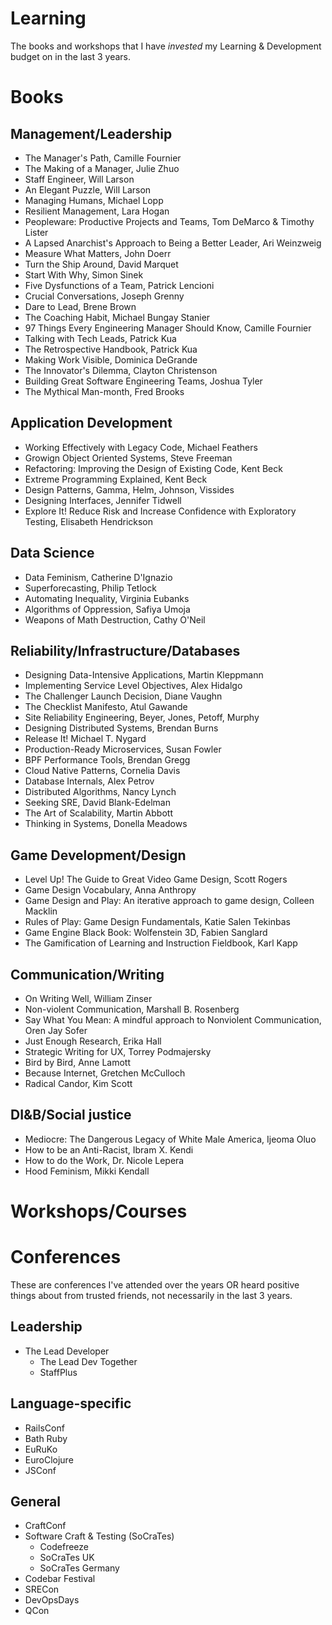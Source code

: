 # Learning
The books and workshops that I have *invested* my Learning &amp; Development budget on in the last 3 years.

# Books

## Management/Leadership

* The Manager's Path, Camille Fournier
* The Making of a Manager, Julie Zhuo
* Staff Engineer, Will Larson
* An Elegant Puzzle, Will Larson
* Managing Humans, Michael Lopp
* Resilient Management, Lara Hogan
* Peopleware: Productive Projects and Teams, Tom DeMarco & Timothy Lister
* A Lapsed Anarchist's Approach to Being a Better Leader, Ari Weinzweig
* Measure What Matters, John Doerr
* Turn the Ship Around, David Marquet
* Start With Why, Simon Sinek
* Five Dysfunctions of a Team, Patrick Lencioni
* Crucial Conversations, Joseph Grenny
* Dare to Lead, Brene Brown
* The Coaching Habit, Michael Bungay Stanier
* 97 Things Every Engineering Manager Should Know, Camille Fournier
* Talking with Tech Leads, Patrick Kua
* The Retrospective Handbook, Patrick Kua
* Making Work Visible, Dominica DeGrande
* The Innovator's Dilemma, Clayton Christenson
* Building Great Software Engineering Teams, Joshua Tyler
* The Mythical Man-month, Fred Brooks

## Application Development

* Working Effectively with Legacy Code, Michael Feathers
* Growign Object Oriented Systems, Steve Freeman
* Refactoring: Improving the Design of Existing Code, Kent Beck
* Extreme Programming Explained, Kent Beck
* Design Patterns, Gamma, Helm, Johnson, Vissides
* Designing Interfaces, Jennifer Tidwell
* Explore It! Reduce Risk and Increase Confidence with Exploratory Testing, Elisabeth Hendrickson

## Data Science

* Data Feminism, Catherine D'Ignazio
* Superforecasting, Philip Tetlock
* Automating Inequality, Virginia Eubanks
* Algorithms of Oppression, Safiya Umoja
* Weapons of Math Destruction, Cathy O'Neil

## Reliability/Infrastructure/Databases

* Designing Data-Intensive Applications, Martin Kleppmann
* Implementing Service Level Objectives, Alex Hidalgo
* The Challenger Launch Decision, Diane Vaughn
* The Checklist Manifesto, Atul Gawande
* Site Reliability Engineering, Beyer, Jones, Petoff, Murphy
* Designing Distributed Systems, Brendan Burns
* Release It! Michael T. Nygard
* Production-Ready Microservices, Susan Fowler
* BPF Performance Tools, Brendan Gregg
* Cloud Native Patterns, Cornelia Davis
* Database Internals, Alex Petrov
* Distributed Algorithms, Nancy Lynch
* Seeking SRE, David Blank-Edelman
* The Art of Scalability, Martin Abbott
* Thinking in Systems, Donella Meadows

## Game Development/Design

* Level Up! The Guide to Great Video Game Design, Scott Rogers
* Game Design Vocabulary, Anna Anthropy
* Game Design and Play: An iterative approach to game design, Colleen Macklin
* Rules of Play: Game Design Fundamentals, Katie Salen Tekinbas
* Game Engine Black Book: Wolfenstein 3D, Fabien Sanglard
* The Gamification of Learning and Instruction Fieldbook, Karl Kapp

## Communication/Writing

* On Writing Well, William Zinser
* Non-violent Communication, Marshall B. Rosenberg
* Say What You Mean: A mindful approach to Nonviolent Communication, Oren Jay Sofer
* Just Enough Research, Erika Hall
* Strategic Writing for UX, Torrey Podmajersky
* Bird by Bird, Anne Lamott
* Because Internet, Gretchen McCulloch
* Radical Candor, Kim Scott

## DI&B/Social justice

* Mediocre: The Dangerous Legacy of White Male America, Ijeoma Oluo
* How to be an Anti-Racist, Ibram X. Kendi
* How to do the Work, Dr. Nicole Lepera
* Hood Feminism, Mikki Kendall

# Workshops/Courses

# Conferences

These are conferences I've attended over the years OR heard positive things about from trusted friends, not necessarily in the last 3 years.

## Leadership

* The Lead Developer
  * The Lead Dev Together
  * StaffPlus

## Language-specific

* RailsConf
* Bath Ruby
* EuRuKo
* EuroClojure
* JSConf

## General

* CraftConf
* Software Craft & Testing (SoCraTes)
  * Codefreeze
  * SoCraTes UK
  * SoCraTes Germany
* Codebar Festival
* SRECon
* DevOpsDays
* QCon
